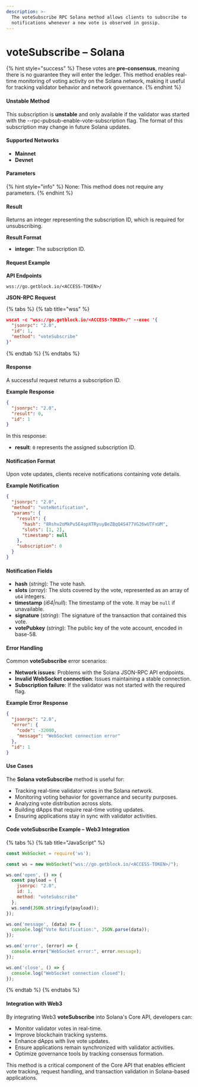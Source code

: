 ```yaml
---
description: >-
  The voteSubscribe RPC Solana method allows clients to subscribe to
  notifications whenever a new vote is observed in gossip.
---
```


# voteSubscribe – Solana

{% hint style="success" %}
&#x20;These votes are **pre-consensus**, meaning there is no guarantee they will enter the ledger. This method enables real-time monitoring of voting activity on the Solana network, making it useful for tracking validator behavior and network governance.
{% endhint %}

#### Unstable Method

This subscription is **unstable** and only available if the validator was started with the --rpc-pubsub-enable-vote-subscription flag. The format of this subscription may change in future Solana updates.

#### Supported Networks

* **Mainnet**
* **Devnet**

#### Parameters

{% hint style="info" %}
None: This method does not require any parameters.
{% endhint %}

#### Result

Returns an integer representing the subscription ID, which is required for unsubscribing.

**Result Format**

* **integer**: The subscription ID.

#### Request Example

**API Endpoints**

```
wss://go.getblock.io/<ACCESS-TOKEN>/
```

**JSON-RPC Request**

{% tabs %}
{% tab title="wss" %}
```json
wscat -c "wss://go.getblock.io/<ACCESS-TOKEN>/" --exec '{
  "jsonrpc": "2.0",
  "id": 1,
  "method": "voteSubscribe"
}'
```
{% endtab %}
{% endtabs %}

#### Response

A successful request returns a subscription ID.

**Example Response**

```json
{
  "jsonrpc": "2.0",
  "result": 0,
  "id": 1
}
```

In this response:

* **result**: `0` represents the assigned subscription ID.

#### Notification Format

Upon vote updates, clients receive notifications containing vote details.

**Example Notification**

```json
{
  "jsonrpc": "2.0",
  "method": "voteNotification",
  "params": {
    "result": {
      "hash": "8Rshv2oMkPu5E4opXTRyuyBeZBqQ4S477VG26wUTFxUM",
      "slots": [1, 2],
      "timestamp": null
    },
    "subscription": 0
  }
}
```

#### Notification Fields

* **hash** (_string_): The vote hash.
* **slots** (_array_): The slots covered by the vote, represented as an array of `u64` integers.
* **timestamp** (_i64|null_): The timestamp of the vote. It may be `null` if unavailable.
* **signature** (_string_): The signature of the transaction that contained this vote.
* **votePubkey** (_string_): The public key of the vote account, encoded in base-58.

#### Error Handling

Common **voteSubscribe** error scenarios:

* **Network issues**: Problems with the Solana JSON-RPC API endpoints.
* **Invalid WebSocket connection**: Issues maintaining a stable connection.
* **Subscription failure**: If the validator was not started with the required flag.

**Example Error Response**

```json
{
  "jsonrpc": "2.0",
  "error": {
    "code": -32000,
    "message": "WebSocket connection error"
  },
  "id": 1
}
```

#### Use Cases

The **Solana voteSubscribe** method is useful for:

* Tracking real-time validator votes in the Solana network.
* Monitoring voting behavior for governance and security purposes.
* Analyzing vote distribution across slots.
* Building dApps that require real-time voting updates.
* Ensuring applications stay in sync with validator activities.

#### Code voteSubscribe Example – Web3 Integration

{% tabs %}
{% tab title="JavaScript" %}
```javascript
const WebSocket = require('ws');

const ws = new WebSocket("wss://go.getblock.io/<ACCESS-TOKEN>/");

ws.on('open', () => {
  const payload = {
    jsonrpc: "2.0",
    id: 1,
    method: "voteSubscribe"
  };
  ws.send(JSON.stringify(payload));
});

ws.on('message', (data) => {
  console.log("Vote Notification:", JSON.parse(data));
});

ws.on('error', (error) => {
  console.error("WebSocket error:", error.message);
});

ws.on('close', () => {
  console.log("WebSocket connection closed");
});
```
{% endtab %}
{% endtabs %}

#### Integration with Web3

By integrating Web3 **voteSubscribe** into Solana's Core API, developers can:

* Monitor validator votes in real-time.
* Improve blockchain tracking systems.
* Enhance dApps with live vote updates.
* Ensure applications remain synchronized with validator activities.
* Optimize governance tools by tracking consensus formation.

This method is a critical component of the Core API that enables efficient vote tracking, request handling, and transaction validation in Solana-based applications.
